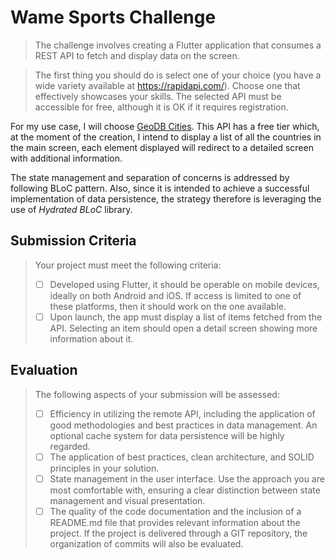 # Wame Sports Challenge

> The challenge involves creating a Flutter application that consumes a REST API to fetch and
> display data on the screen.

> The first thing you should do is select one of your choice (you have a
> wide variety available at https://rapidapi.com/). Choose one that effectively showcases your
> skills. The selected API must be accessible for free, although it is OK if it requires registration.

For my use case, I will choose [GeoDB Cities](https://rapidapi.com/wirefreethought/api/geodb-cities). This API has a free tier which, at the moment of the creation, I intend to display a list of all the countries in the main screen, each element displayed will redirect to a detailed screen with additional information.

The state management and separation of concerns is addressed by following BLoC pattern. Also, since it is intended to achieve a successful implementation of data persistence, the strategy therefore is leveraging the use of _Hydrated BLoC_ library.

## Submission Criteria

> Your project must meet the following criteria:
>
> - [ ] Developed using Flutter, it should be operable on mobile devices, ideally on both Android
>       and iOS. If access is limited to one of these platforms, then it should work on the one
>       available.
> - [ ] Upon launch, the app must display a list of items fetched from the API. Selecting an item should open a detail screen showing more information about it.

## Evaluation

> The following aspects of your submission will be assessed:
>
> - [ ] Efficiency in utilizing the remote API, including the application of good methodologies and best practices in data management. An optional cache system for data persistence will be highly regarded.
> - [ ] The application of best practices, clean architecture, and SOLID principles in your solution.
> - [ ] State management in the user interface. Use the approach you are most comfortable with,
>       ensuring a clear distinction between state management and visual presentation.
> - [ ] The quality of the code documentation and the inclusion of a README.md file that
>       provides relevant information about the project. If the project is delivered through a GIT
>       repository, the organization of commits will also be evaluated.
